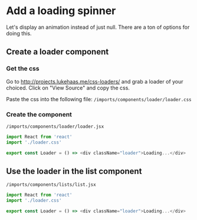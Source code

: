 # Add a loading spinner

Let's display an animation instead of just null.
There are a ton of options for doing this.  

## Create a loader component


### Get the css
Go to http://projects.lukehaas.me/css-loaders/ and grab a loader of your choiced.  Click on "View Source" and copy the css.

Paste the css into the following file:
``` /imports/components/loader/loader.css ```


### Create the component

``` /imports/components/loader/loader.jsx ```

```js
import React from 'react'
import './loader.css'

export const Loader = () => <div className="loader">Loading...</div>
```


## Use the loader in the list component


``` /imports/components/lists/list.jsx ```

```js
import React from 'react'
import './loader.css'

export const Loader = () => <div className="loader">Loading...</div>
```



